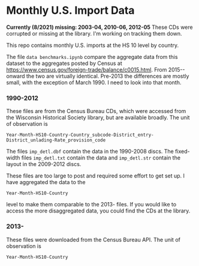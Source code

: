 # Monthly U.S. Import Data

**Currently (8/2021) missing: 2003-04, 2010-06, 2012-05** These CDs were corrupted or missing at the library. I'm working on tracking them down.

This repo contains monthly U.S. imports at the HS 10 level by country. 

The file `data benchmarks.ipynb` compare the aggregate data from this dataset to the aggregates posted by Census at https://www.census.gov/foreign-trade/balance/c0015.html. From 2015--onward the two are virtually identical. Pre-2013 the differences are mostly small, with the exception of March 1990. I need to look into that month. 

### 1990-2012
These files are from the Census Bureau CDs, which were accessed from the Wisconsin Historical Society library, but are available broadly. The unit of observation is

```Year-Month-HS10-Country-Country_subcode-District_entry-District_unlading-Rate_provision_code```

The files `imp_detl.dbf` contain the data in the 1990-2008 discs. The fixed-width files `imp_detl.txt` contain the data and `imp_detl.str` contain the layout in the 2009-2012 discs.

These files are too large to post and required some effort to get set up. I have aggregated the data to the 

```Year-Month-HS10-Country``` 

level to make them comparable to the 2013- files. If you would like to access the more disaggregated data, you could find the CDs at the library. 

### 2013-
These files were downloaded from the Census Bureau API. The unit of observation is

```Year-Month-HS10-Country```
